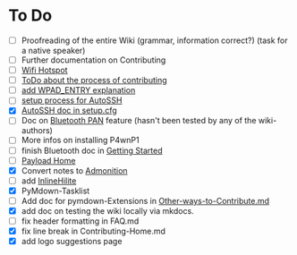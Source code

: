 # To Do

* [ ] Proofreading of the entire Wiki (grammar, information correct?) (task for a native speaker)
* [ ] Further documentation on Contributing
* [ ] [Wifi Hotspot](P4wnP1-W/Wifi-Hotspot.md)
* [ ] [ToDo about the process of contributing](Contributing/Other-ways-to-contribute.md)
* [ ] [add WPAD_ENTRY explanation](Getting-Started/Setup.cfg.md)
* [ ] [setup process for AutoSSH](P4wnP1-W/AutoSSH.md)
* [x] [AutoSSH doc in setup.cfg](Getting-Started/Setup.cfg.md)
* [ ] Doc on [Bluetooth PAN](P4wnP1-W/Bluetooth-Connectivity.md) feature (hasn't been tested by any of the wiki-authors)
* [ ] More infos on installing P4wnP1
* [ ] finish Bluetooth doc in [Getting Started](Getting-Started/Getting-Started.md)
* [ ] [Payload Home](Payload-Subfolder/Payload-Home.md)
* [x] Convert notes to [Admonition](https://squidfunk.github.io/mkdocs-material/extensions/admonition/)
* [ ] add [InlineHilite](https://facelessuser.github.io/pymdown-extensions/extensions/inlinehilite/)
* [x] PyMdown-Tasklist
* [ ] Add doc for pymdown-Extensions in [Other-ways-to-Contribute.md](Contributing-Subfolder/Other-ways-to-Contribute.md)
* [x] add doc on testing the wiki locally via mkdocs.
* [ ] fix header formatting in FAQ.md
* [x] fix line break in Contributing-Home.md
* [x] add logo suggestions page
